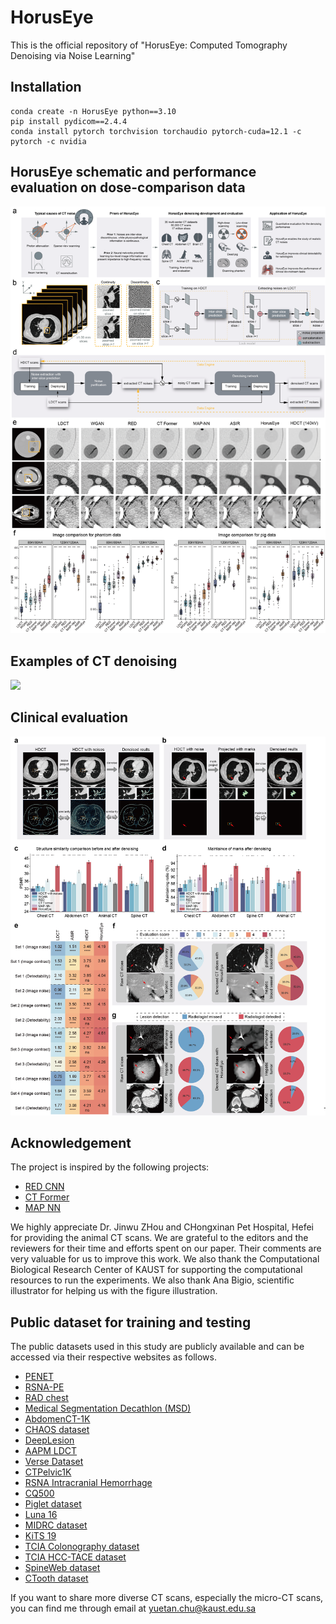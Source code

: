 # HorusEye
This is the official repository of "HorusEye: Computed Tomography Denoising via Noise Learning"

## Installation
```
conda create -n HorusEye python==3.10
pip install pydicom==2.4.4
conda install pytorch torchvision torchaudio pytorch-cuda=12.1 -c pytorch -c nvidia
```

## HorusEye schematic and performance evaluation on dose-comparison data
![](https://github.com/Arturia-Pendragon-Iris/HorusEye/blob/main/figures/fig1-3.png)

## Examples of CT denoising
![](https://github.com/Arturia-Pendragon-Iris/HorusEye/blob/main/figures/sfig3.png)

## Clinical evaluation
![](https://github.com/Arturia-Pendragon-Iris/HorusEye/blob/main/figures/fig5-1.png)

## Acknowledgement
The project is inspired by the following projects:
- [RED CNN](https://github.com/SSinyu/RED-CNN)
- [CT Former](https://github.com/wdayang/CTformer)
- [MAP NN](https://github.com/hmshan/MAP-NN)

We highly appreciate Dr. Jinwu ZHou and CHongxinan Pet Hospital, Hefei for providing the animal CT scans. We are grateful to the editors and the reviewers for their time and efforts spent on our paper. Their comments are very valuable for us to improve this work. We also thank the Computational Biological Research Center of KAUST for supporting the computational resources to run the experiments. We also thank Ana Bigio, scientific illustrator for helping us with the figure illustration.

## Public dataset for training and testing
The public datasets used in this study are publicly available and can be accessed via their respective websites as follows.
- [PENET](https://github.com/marshuang80/PENet)
- [RSNA-PE](https://www.rsna.org/rsnai/ai-image-challenge/rsna-pe-detection-challenge-2020)
- [RAD chest](https://cvit.duke.edu/resource/rad-chestct-dataset/)
- [Medical Segmentation Decathlon (MSD)](http://medicaldecathlon.com/)
- [AbdomenCT-1K](https://github.com/JunMa11/AbdomenCT-1K)
- [CHAOS dataset](https://chaos.grand-challenge.org/)
- [DeepLesion](https://nihcc.app.box.com/v/DeepLesion)
- [AAPM LDCT](https://wiki.cancerimagingarchive.net/pages/viewpage.action?pageId=52758026)
- [Verse Dataset](https://github.com/MIRACLE-Center/CTPelvic1K)
- [CTPelvic1K](https://github.com/MIRACLE-Center/CTPelvic1K)
- [RSNA Intracranial Hemorrhage](https://www.kaggle.com/c/rsna-intracranial-hemorrhage-detection/data)
- [CQ500](http://headctstudy.qure.ai/dataset)
- [Piglet dataset](https://github.com/xinario/SAGAN)
- [Luna 16](https://luna16.grand-challenge.org/)
- [MIDRC dataset](https://www.rsna.org/covid-19/covid-19-ricord)
- [KiTS 19](https://github.com/neheller/kits19)
- [TCIA Colonography dataset](https://wiki.cancerimagingarchive.net/pages/viewpage.action?pageId=3539213)
- [TCIA HCC-TACE dataset](https://wiki.cancerimagingarchive.net/pages/viewpage.action?pageId=70230229)
- [SpineWeb dataset](http://spineweb.digitalimaginggroup.ca/)
- [CTooth dataset](https://github.com/liangjiubujiu/CTooth)
  
If you want to share more diverse CT scans, especially the micro-CT scans, you can find me through email at yuetan.chu@kaust.edu.sa
